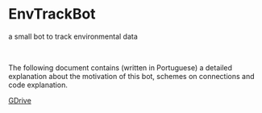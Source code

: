 <h1>EnvTrackBot</h1>

<p>a small bot to track environmental data</p>
<br>
<p>
The following document contains (written in Portuguese)
a detailed explanation about the motivation of this bot, 
schemes on connections and code explanation.
</p>

<a href="https://docs.google.com/document/d/1cI0jbuddm7aqsYIVWs2KjVKm5oeN2sHgopQgTXIe_TY/edit?usp=sharing">GDrive</a>